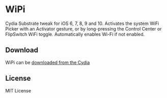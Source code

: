 WiPi
====

Cydia Substrate tweak for iOS 6, 7, 8, 9 and 10.
Activates the system WiFi Picker with an Activator gesture, or by long-pressing the Control Center or FlipSwitch WiFi toggle.
Automatically enables Wi-Fi if not enabled.

## Download

WiPi can be [downloaded from the Cydia](http://cydia.saurik.com/package/com.bensge.wipi/)

## License

MIT License
